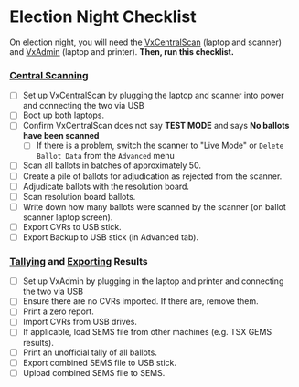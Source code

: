 # Election Night Checklist

On election night, you will need the [VxCentralScan](../central-system-setup/vxcentralscan-hardware-setup.md) (laptop and scanner) and [VxAdmin](../central-system-setup/vxadmin-hardware-setup.md) (laptop and printer). **Then, run this checklist.**

### [Central Scanning](scanning-ballots.md)

* [ ] Set up VxCentralScan by plugging the laptop and scanner into power and connecting the two via USB
* [ ] Boot up both laptops.
* [ ] Confirm VxCentralScan does not say **TEST MODE** and says **No ballots have been scanned**
  * [ ] If there is a problem, switch the scanner to "Live Mode" or `Delete Ballot Data` from the `Advanced` menu
* [ ] Scan all ballots in batches of approximately 50.
* [ ] Create a pile of ballots for adjudication as rejected from the scanner.
* [ ] Adjudicate ballots with the resolution board.
* [ ] Scan resolution board ballots.
* [ ] Write down how many ballots were scanned by the scanner (on ballot scanner laptop screen).
* [ ] Export CVRs to USB stick.
* [ ] Export Backup to USB stick (in Advanced tab).

### [Tallying](tabulating-results.md) and [Exporting](export-results.md) Results

* [ ] Set up VxAdmin by plugging in the laptop and printer and connecting the two via USB
* [ ] Ensure there are no CVRs imported. If there are, remove them.
* [ ] Print a zero report.
* [ ] Import CVRs from USB drives.
* [ ] If applicable, load SEMS file from other machines (e.g. TSX GEMS results).
* [ ] Print an unofficial tally of all ballots.
* [ ] Export combined SEMS file to USB stick.
* [ ] Upload combined SEMS file to SEMS.
